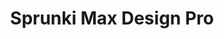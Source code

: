 ---
slug: sprunki-max-design-pro-2215
title: Sprunki Max Design Pro
description: "Sprunki Max Design Pro is an exciting online game. Play for free directly in your browser!"
icon: /images/popular_mods/Sprunki Max Design Pro.png
url: https://scratch.mit.edu/projects/1083654806/embed
previewImage: /images/popular_mods/Sprunki Max Design Pro.png
type: popular mods

# SEO配置
seo:
  title: "Sprunki Max Design Pro - Play Free Online Game | Fun Browser Games"
  description: "Sprunki Max Design Pro - Play this fun online game for free in your browser. No download required!"
  ogImage: "/images/popular_mods/Sprunki Max Design Pro.png"
  keywords: "sprunki-max-design-pro-2215, online game, browser game, free game, popular mods game, play online"

videoUrls:
  - https://www.youtube.com/embed/example1
  - https://www.youtube.com/embed/example2

whyPlay:
  title: "Why Play Sprunki Max Design Pro?"
  items:
    - "Immersive Gameplay: Sprunki Max Design Pro offers an engaging and immersive gaming experience that will keep you entertained for hours"
    - "Challenging Levels: Test your skills with increasingly difficult challenges and obstacles"
    - "Beautiful Graphics: Enjoy stunning visuals and smooth animations that bring the game world to life"
    - "Regular Updates: New content and features are added regularly to keep the game fresh and exciting"
    - "Free to Play: Experience all the fun without spending a penny"
    - "Community Features: Connect with other players, share strategies, and compete for high scores"
    - "Cross-Platform: Play on any device with a web browser, no downloads required"

features:
  title: "Key Features of Sprunki Max Design Pro"
  image: "/images/popular_mods/Sprunki Max Design Pro.png"
  items:
    - "Intuitive Controls: Easy to learn controls make Sprunki Max Design Pro accessible for players of all skill levels"
    - "Multiple Game Modes: Enjoy various gameplay options that provide different challenges and experiences"
    - "Character Customization: Personalize your gaming experience with unique characters and items"
    - "Achievement System: Complete special tasks to earn rewards and recognition"
    - "Leaderboards: Compete with players worldwide and see who can achieve the highest scores"

characteristics:
  title: "Game Characteristics"
  image: "/images/popular_mods/Sprunki Max Design Pro.png"
  items:
    - "Genre: Popular mods game with elements of strategy and skill"
    - "Difficulty: Suitable for both casual gamers and those seeking a challenge"
    - "Play Time: Quick sessions or extended gameplay, depending on your preference"
    - "Art Style: Vibrant and engaging visuals that enhance the gaming experience"
    - "Sound Design: Immersive audio that complements the gameplay perfectly"

info: "Sprunki Max Design Pro is an exciting online game that offers players a unique and engaging gaming experience. With its intuitive controls, stunning visuals, and challenging gameplay, Sprunki Max Design Pro provides hours of entertainment for players of all ages and skill levels. Whether you're looking for a quick gaming session during a break or an extended play session, Sprunki Max Design Pro delivers an immersive experience that will keep you coming back for more. The game features multiple levels of increasing difficulty, ensuring that players are constantly challenged as they progress. With regular updates adding new content and features, Sprunki Max Design Pro remains fresh and exciting, providing endless entertainment options for its growing community of players."

howToPlayIntro: "Welcome to Sprunki Max Design Pro! This guide will walk you through the basics and help you master the game. Whether you're a beginner or looking to improve your skills, these tips and instructions will enhance your gaming experience."

howToPlaySteps:
  - title: "Getting Started"
    description: "Begin your Sprunki Max Design Pro adventure by familiarizing yourself with the controls. Use your keyboard or mouse to navigate through the game interface. The tutorial will guide you through the basic mechanics and help you understand the objectives."
  - title: "Understanding the Objectives"
    description: "In Sprunki Max Design Pro, your main goal is to progress through levels by completing specific objectives. Each level presents unique challenges that require different strategies and approaches."
  - title: "Mastering the Controls"
    description: "Practice using the controls to improve your precision and reaction time. Sprunki Max Design Pro requires quick reflexes and strategic thinking to overcome obstacles and defeat opponents."
  - title: "Utilizing Power-ups"
    description: "Collect power-ups throughout the game to enhance your abilities and overcome difficult challenges. Each power-up offers unique advantages that can be crucial for success."
  - title: "Developing Strategies"
    description: "As you progress in Sprunki Max Design Pro, develop effective strategies for different scenarios. Analyze patterns, anticipate challenges, and adapt your approach to maximize your performance."

faq:
  title: "Frequently Asked Questions about Sprunki Max Design Pro"
  items:
    - question: "Is Sprunki Max Design Pro free to play?"
      answer: "Yes, Sprunki Max Design Pro is completely free to play directly in your web browser. No downloads or purchases are required to enjoy the full game experience."
    - question: "Can I play Sprunki Max Design Pro on mobile devices?"
      answer: "Yes, Sprunki Max Design Pro is optimized for both desktop and mobile play. You can enjoy the game on any device with a web browser and internet connection."
    - question: "Are there any in-game purchases?"
      answer: "While Sprunki Max Design Pro is free to play, there may be optional in-game purchases available for cosmetic items or additional features that don't affect core gameplay."
    - question: "How often is Sprunki Max Design Pro updated?"
      answer: "The developers regularly update Sprunki Max Design Pro with new content, features, and improvements based on player feedback and game performance."
    - question: "Can I play Sprunki Max Design Pro offline?"
      answer: "Currently, Sprunki Max Design Pro requires an internet connection to play as it's a browser-based online game."
    - question: "Is Sprunki Max Design Pro suitable for children?"
      answer: "Yes, Sprunki Max Design Pro is designed to be family-friendly and suitable for players of all ages."
    - question: "How do I report bugs or issues?"
      answer: "If you encounter any problems while playing Sprunki Max Design Pro, you can report them through the game's support page or contact the developers directly through their website."
    - question: "Still Have Questions?"
      answer: "If you have additional questions about Sprunki Max Design Pro that aren't covered in this FAQ, please visit our support center or contact our customer service team for assistance."
---